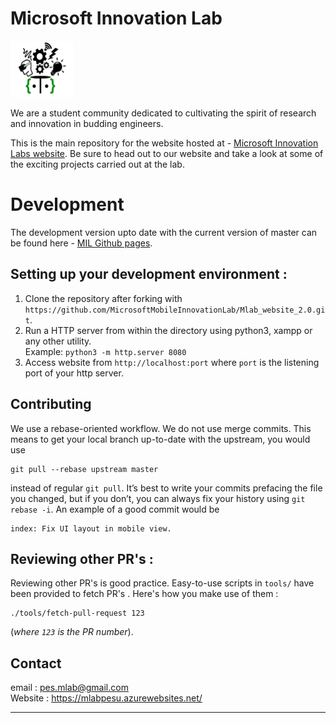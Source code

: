 # Microsoft Innovation Lab

<img src="images/mlab/mlab_logo_black.png" alt="logo" width="100px" height="90px"><br/>

 We are a student community dedicated to cultivating the spirit of research and innovation in budding engineers.<br/>


This is the main repository for the website hosted at - [Microsoft Innovation Labs website](https://mlabpesu.azurewebsites.net/). Be sure to head out to our website and take a look at some of the exciting projects carried out at the lab.

# Development
The development version upto date with the current version of master can be found here - [MIL Github pages](https://microsoftmobileinnovationlab.github.io/Mlab_website_2.0/.).
## Setting up your development environment :

1. Clone the repository after forking with `https://github.com/MicrosoftMobileInnovationLab/Mlab_website_2.0.git`.
2. Run a HTTP server from within the directory using python3, xampp or any other utility.\
Example: ```python3 -m http.server 8080```
3. Access website from `http://localhost:port` where `port` is the listening port of your http server.

## Contributing

We use a rebase-oriented workflow. We do not use merge commits. This means to get your local branch up-to-date with the upstream, you would use
```
git pull --rebase upstream master
```
instead of regular `git pull`. It’s best to write your commits prefacing the file you changed, but if you don’t, you can always fix your history using `git rebase -i`. An example of a good commit would be
```
index: Fix UI layout in mobile view.
```

## Reviewing other PR's :
Reviewing other PR's is good practice. Easy-to-use scripts in `tools/` have been provided to fetch PR's . Here's how you make use of them :
```
./tools/fetch-pull-request 123
```
(*where `123` is the PR number*).

Contact
-----
email : pes.mlab@gmail.com <br/>
Website : https://mlabpesu.azurewebsites.net/ <br/>

----